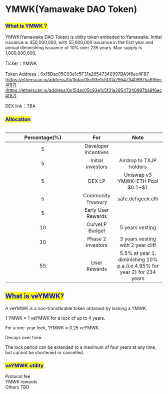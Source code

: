 # YMWK(Yamawake DAO Token)

### <mark style="color:blue;">What is YMWK？</mark> <a href="#usercontent-gai-yao" id="usercontent-gai-yao"></a>

YMWK(Yamawake DAO Token) is utility token embeded to Yamawake. Initial issuance is 450,000,000, with 55,000,000 issuance in the first year and annual diminishing issuance of 10% over 235 years. Max supply is 1,000,000,000.

Ticker：YMWK

Token Address：0x15Dac05C93e1c5F31a29547340997BA9f6ec4F87\
[https://etherscan.io/address/0x15dac05c93e1c5f31a29547340997ba9f6ec4f87](https://etherscan.io/address/0x15dac05c93e1c5f31a29547340997ba9f6ec4f87)

DEX link：TBA

### <mark style="color:blue;">Allocation</mark>

<figure><img src="../.gitbook/assets/chart.png" alt=""><figcaption></figcaption></figure>

<table><thead><tr><th width="224.33333333333331" align="center">Percentage(%)</th><th align="center">For</th><th align="center">Note</th></tr></thead><tbody><tr><td align="center">5</td><td align="center">Developer Incentives</td><td align="center"></td></tr><tr><td align="center">5</td><td align="center">Initial investors</td><td align="center">Airdrop to TXJP holders</td></tr><tr><td align="center">5</td><td align="center">DEX LP</td><td align="center">Uniswap v3 YMWK-ETH Pool $0.1~$1</td></tr><tr><td align="center">5</td><td align="center">Community Treasury</td><td align="center">safe.defigeek.eth</td></tr><tr><td align="center">5</td><td align="center">Early User Rewards</td><td align="center"></td></tr><tr><td align="center">10</td><td align="center">CurveLP Budget</td><td align="center">5 years vesting</td></tr><tr><td align="center">10</td><td align="center">Phase 2 investors</td><td align="center">3 years vesting with 2 year cliff</td></tr><tr><td align="center">55</td><td align="center">User Rewards</td><td align="center">5.5% at year 1. diminishing 10% p.a.(i.e.4.95% for year 2) for 234 years</td></tr></tbody></table>

## <mark style="color:blue;">What is veYMWK?</mark>

A veYMWK is a non-transferable token obtained by locking a YMWK.

1 YMWK = 1 veYMWK for a lock of up to 4 years.

For a one-year lock, 1YMWK = 0.25 veYMWK.

Decays over time.

The lock period can be extended to a maximum of four years at any time, but cannot be shortened or cancelled.

### <mark style="color:blue;">veYMWK utility</mark>

Protocol fee\
YMWK rewards\
Others TBD
